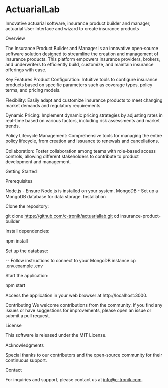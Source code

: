 # ActuarialLab
Innovative actuarial software, insurance product builder and manager, actuarial User Interface and wizard to create insurance products


Overview

The Insurance Product Builder and Manager is an innovative open-source software solution designed to streamline the creation and management of insurance products. This platform empowers insurance providers, brokers, and underwriters to efficiently build, customize, and maintain insurance offerings with ease.

Key Features
Product Configuration: Intuitive tools to configure insurance products based on specific parameters such as coverage types, policy terms, and pricing models.

Flexibility: Easily adapt and customize insurance products to meet changing market demands and regulatory requirements.

Dynamic Pricing: Implement dynamic pricing strategies by adjusting rates in real-time based on various factors, including risk assessments and market trends.

Policy Lifecycle Management: Comprehensive tools for managing the entire policy lifecycle, from creation and issuance to renewals and cancellations.

Collaboration: Foster collaboration among teams with role-based access controls, allowing different stakeholders to contribute to product development and management.

Getting Started

Prerequisites

Node.js - Ensure Node.js is installed on your system.
MongoDB - Set up a MongoDB database for data storage.
Installation

Clone the repository:

git clone https://github.com/c-tronik/actuariallab.git
cd insurance-product-builder

Install dependencies:

npm install

Set up the database:

-- Follow instructions to connect to your MongoDB instance
cp .env.example .env

Start the application:

npm start

Access the application in your web browser at http://localhost:3000.

Contributing
We welcome contributions from the community. If you find any issues or have suggestions for improvements, please open an issue or submit a pull request.

License

This software is released under the MIT License.

Acknowledgments

Special thanks to our contributors and the open-source community for their continuous support.

Contact

For inquiries and support, please contact us at info@c-tronik.com.
